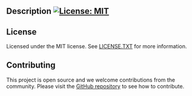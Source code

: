 # 
  
  ## Description [![License: MIT](https://img.shields.io/badge/License-MIT-yellow.svg?style=flat-square)](https://opensource.org/licenses/MIT)
  
  
  
  
  
  
  
  

  

  ## License

  Licensed under the MIT license. See [LICENSE.TXT](./LICENSE.TXT) for more information.

  ## Contributing 
This project is open source and we welcome contributions from the community. 
Please visit the [GitHub repository](https://www.github.com/) to see how to contribute. 


  

  

  
  
  